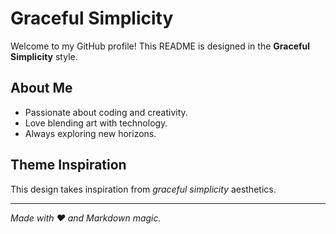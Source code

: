 # Graceful Simplicity

Welcome to my GitHub profile! This README is designed in the **Graceful Simplicity** style.

## About Me
- Passionate about coding and creativity.
- Love blending art with technology.
- Always exploring new horizons.

## Theme Inspiration
This design takes inspiration from *graceful simplicity* aesthetics.

---
*Made with ❤️ and Markdown magic.*
